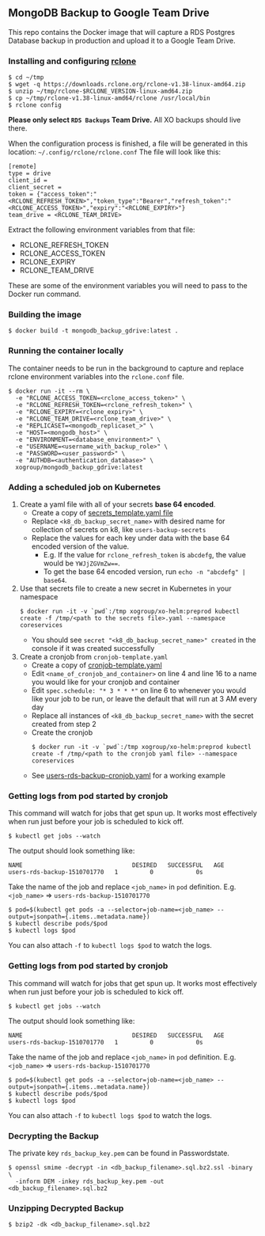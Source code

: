 ## MongoDB Backup to Google Team Drive

This repo contains the Docker image that will capture a RDS Postgres Database backup in production and upload it to a Google Team Drive.

### Installing and configuring [rclone](https://rclone.org/drive/)

```
$ cd ~/tmp
$ wget -q https://downloads.rclone.org/rclone-v1.38-linux-amd64.zip
$ unzip ~/tmp/rclone-$RCLONE_VERSION-linux-amd64.zip
$ cp ~/tmp/rclone-v1.38-linux-amd64/rclone /usr/local/bin
$ rclone config
```

**Please only select `RDS Backups` Team Drive.** All XO backups should live there.

When the configuration process is finished, a file will be generated in this location: `~/.config/rclone/rclone.conf`
The file will look like this:

```
[remote]
type = drive
client_id =
client_secret =
token = {"access_token":"<RCLONE_REFRESH_TOKEN>","token_type":"Bearer","refresh_token":"<RCLONE_ACCESS_TOKEN>","expiry":"<RCLONE_EXPIRY>"}
team_drive = <RCLONE_TEAM_DRIVE>
```

Extract the following environment variables from that file:

- RCLONE_REFRESH_TOKEN
- RCLONE_ACCESS_TOKEN
- RCLONE_EXPIRY
- RCLONE_TEAM_DRIVE

These are some of the environment variables you will need to pass to the Docker run command.

### Building the image

```
$ docker build -t mongodb_backup_gdrive:latest .
```

### Running the container locally

The container needs to be run in the background to capture and replace rclone environment variables into the `rclone.conf` file.

```
$ docker run -it --rm \
  -e "RCLONE_ACCESS_TOKEN=<rclone_access_token>" \
  -e "RCLONE_REFRESH_TOKEN=<rclone_refresh_token>" \
  -e "RCLONE_EXPIRY=<rclone_expiry>" \
  -e "RCLONE_TEAM_DRIVE=<rclone_team_drive>" \
  -e "REPLICASET=<mongodb_replicaset_>" \
  -e "HOST=<mongodb_host>" \
  -e "ENVIRONMENT=<database_environment>" \
  -e "USERNAME=<username_with_backup_role>" \
  -e "PASSWORD=<user_password>" \
  -e "AUTHDB=<authentication_database>" \
  xogroup/mongodb_backup_gdrive:latest
```

### Adding a scheduled job on Kubernetes

1. Create a yaml file with all of your secrets **base 64 encoded**.
    - Create a copy of [secrets_template.yaml file](templates/secrets_template.yaml)
    - Replace `<k8_db_backup_secret_name>` with desired name for collection of secrets on k8, like `users-backup-secrets`
    - Replace the values for each key under data with the base 64 encoded version of the value.
      - E.g. If the value for `rclone_refresh_token` is `abcdefg`, the value would be `YWJjZGVmZw==`.
      - To get the base 64 encoded version, run `echo -n "abcdefg" | base64`.
2. Use that secrets file to create a new secret in Kubernetes in your namespace
    ```
    $ docker run -it -v `pwd`:/tmp xogroup/xo-helm:preprod kubectl create -f /tmp/<path to the secrets file>.yaml --namespace coreservices
    ```
    - You should see `secret "<k8_db_backup_secret_name>" created` in the console if it was created successfully
3. Create a cronjob from `cronjob-template.yaml`
    - Create a copy of [cronjob-template.yaml](templates/cronjob-template.yaml)
    - Edit `<name_of_cronjob_and_container>` on line 4 and line 16 to a name you would like for your cronjob and container
    - Edit `spec.schedule: "* 3 * * *"` on line 6 to whenever you would like your job to be run, or leave the default that will run at 3 AM every day
    - Replace all instances of `<k8_db_backup_secret_name>` with the secret created from step 2
    - Create the cronjob
      ```
      $ docker run -it -v `pwd`:/tmp xogroup/xo-helm:preprod kubectl create -f /tmp/<path to the cronjob yaml file> --namespace coreservices
      ```
    - See [users-rds-backup-cronjob.yaml](users-rds-backup-cronjob.yaml) for a working example

### Getting logs from pod started by cronjob

This command will watch for jobs that get spun up. It works most effectively when run just before your job is scheduled to kick off.
```
$ kubectl get jobs --watch
```
The output should look something like:
```
NAME                               DESIRED   SUCCESSFUL   AGE
users-rds-backup-1510701770   1         0            0s
```
Take the name of the job and replace `<job_name>` in `pod` definition.
E.g. `<job_name>` => `users-rds-backup-1510701770`
```
$ pod=$(kubectl get pods -a --selector=job-name=<job_name> --output=jsonpath={.items..metadata.name})
$ kubectl describe pods/$pod
$ kubectl logs $pod
```
You can also attach `-f` to `kubectl logs $pod` to watch the logs.

### Getting logs from pod started by cronjob

This command will watch for jobs that get spun up. It works most effectively when run just before your job is scheduled to kick off.
```
$ kubectl get jobs --watch
```
The output should look something like:
```
NAME                               DESIRED   SUCCESSFUL   AGE
users-rds-backup-1510701770   1         0            0s
```
Take the name of the job and replace `<job_name>` in `pod` definition.
E.g. `<job_name>` => `users-rds-backup-1510701770`
```
$ pod=$(kubectl get pods -a --selector=job-name=<job_name> --output=jsonpath={.items..metadata.name})
$ kubectl describe pods/$pod
$ kubectl logs $pod
```
You can also attach `-f` to `kubectl logs $pod` to watch the logs.

### Decrypting the Backup

The private key `rds_backup_key.pem` can be found in Passwordstate.

```
$ openssl smime -decrypt -in <db_backup_filename>.sql.bz2.ssl -binary \
  -inform DEM -inkey rds_backup_key.pem -out <db_backup_filename>.sql.bz2
```

### Unzipping Decrypted Backup

```
$ bzip2 -dk <db_backup_filename>.sql.bz2
```
